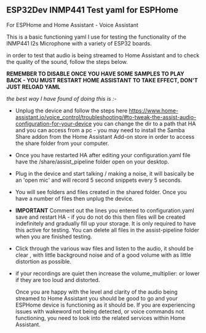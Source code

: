 ## ESP32Dev INMP441 Test yaml for ESPHome 
For ESPHome and Home Assistant - Voice Assistant

This is a basic functioning yaml I use for testing the functionality of the INMP441 I2s Microphone with a variety of ESP32 boards.

in order to test that audio is being streamed to Home Assistant and to check the quality of the sound, follow the steps below.

**REMEMBER TO DISABLE ONCE YOU HAVE SOME SAMPLES TO PLAY BACK - YOU MUST RESTART HOME ASSISTANT TO TAKE EFFECT, DON'T JUST RELOAD YAML** 

*the best way I have found of doing this is :-*

- Unplug the device and follow the steps here https://www.home-assistant.io/voice_control/troubleshooting/#to-tweak-the-assist-audio-configuration-for-your-device you can change the dir to a path that HA and you can access from a pc - you may need to install the Samba Share addon from the Home Assistant Add-on store in order to access the share folder from your computer.
- Once you have restarted HA after editing your configuration.yaml file have the /share/assist_pipeline folder open on your desktop.
- Plug in the device and start talking / making a noise, it will basically be an 'open mic' and will record 5 second snippets every 5 seconds.
- You will see folders and files created in the shared folder. Once you have a number of files then unplug the device.
- **IMPORTANT** Comment out the lines you entered to configuration.yaml  save and restart HA - if you do not do this then files will be created indefinitely and gradually fill up your storage. It is only required to have this active for testing. You can delete all files in the assist-pipeline folder when you are finished testing.
- Click through the various wav files and listen to the audio, it should be clear , with little background noise and of a good volume with as little distortion as possible.
- if your recordings are quiet then increase the volume_multiplier: or lower if they are too loud and distorted.

  Once you are happy with the level and clarity of the audio being streamed to Home Assistant you should be good to go and your ESPHome device is functioning as it should be. If you are experiencing issues with wakeword not being detected, or voice commands not functioning, you need to look into the related services within Home Assistant. 
